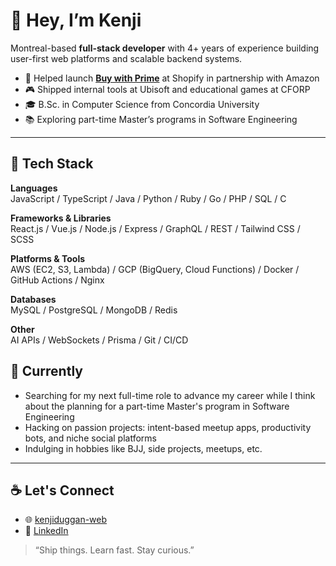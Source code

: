 # 👋 Hey, I’m Kenji

Montreal-based **full-stack developer** with 4+ years of experience building user-first web platforms and scalable backend systems.

- 🚀 Helped launch [**Buy with Prime**](https://apps.shopify.com/buy-with-prime) at Shopify in partnership with Amazon
- 🎮 Shipped internal tools at Ubisoft and educational games at CFORP
- 🎓 B.Sc. in Computer Science from Concordia University
- 📚 Exploring part-time Master’s programs in Software Engineering

---

## 🔧 Tech Stack

**Languages**  
JavaScript / TypeScript / Java / Python / Ruby / Go / PHP / SQL / C

**Frameworks & Libraries**  
React.js / Vue.js / Node.js / Express / GraphQL / REST / Tailwind CSS / SCSS

**Platforms & Tools**  
AWS (EC2, S3, Lambda) / GCP (BigQuery, Cloud Functions) / Docker / GitHub Actions / Nginx

**Databases**  
MySQL / PostgreSQL / MongoDB / Redis

**Other**  
AI APIs / WebSockets / Prisma / Git / CI/CD

## 🌱 Currently

- Searching for my next full-time role to advance my career while I think about the planning for a part-time Master's program in Software Engineering
- Hacking on passion projects: intent-based meetup apps, productivity bots, and niche social platforms
- Indulging in hobbies like BJJ, side projects, meetups, etc.

---

## ☕ Let's Connect

- 🌐 [kenjiduggan-web]([https://kenjiduggan.dev](https://magic-portfolio-for-next-3cdlnl65l-kenjiduggans-projects.vercel.app/)) 
- 💼 [LinkedIn](https://www.linkedin.com/in/kenji-duggan/)


> “Ship things. Learn fast. Stay curious.”
